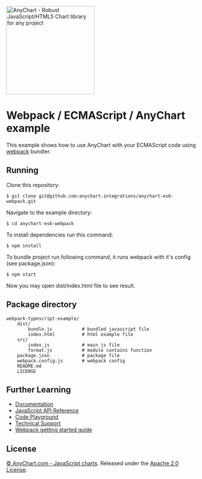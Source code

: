 [<img src="https://cdn.anychart.com/images/logo-transparent-segoe.png?2" width="234px" alt="AnyChart - Robust JavaScript/HTML5 Chart library for any project">](https://anychart.com)
# Webpack / ECMAScript / AnyChart example

This example shows how to use AnyChart with your ECMAScript code using [webpack](https://webpack.js.org) bundler.

## Running

Clone this repository:

```
$ git clone git@github.com:anychart-integrations/anychart-es6-webpack.git
```

Navigate to the example directory:

```
$ cd anychart-es6-webpack
```

To install dependencies run this command:

```
$ npm install
```

To bundle project run following command, it runs webpack with it's config (see package.json):

```
$ npm start
```

Now you may open dist/index.html file to see result.


## Package directory

```
webpack-typescript-example/
    dist/
        bundle.js           # bundled javascript file
        index.html          # html example file
    src/
        index.js            # main js file
        format.js           # module contains function
    package.json            # package file
    webpack.config.js       # webpack config
    README.md
    LICENSE
```

## Further Learning
* [Documentation](https://docs.anychart.com)
* [JavaScript API Reference](https://api.anychart.com)
* [Code Playground](https://playground.anychart.com)
* [Technical Support](https://anychart.com/support)
* [Webpack getting started guide](https://webpack.js.org/guides/getting-started/)

## License
[© AnyChart.com - JavaScript charts](http://www.anychart.com). Released under the [Apache 2.0 License](https://github.com/anychart-integrations/nodejs-export-server-application/blob/master/LICENSE).